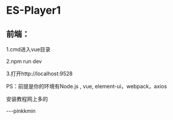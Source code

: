 # ES-Player1

## 前端：

1.cmd进入vue目录

2.npm run dev

3.打开http://localhost:9528

PS：前提是你的环境有Node.js , vue, element-ui，webpack，axios

安装教程网上多的

---pinkkmin